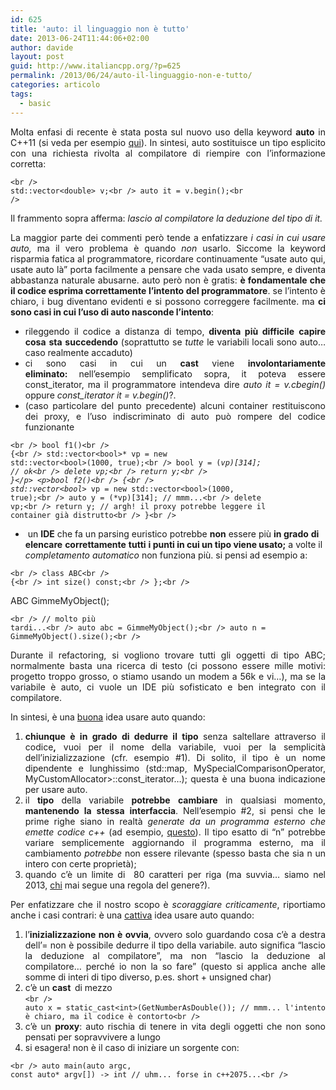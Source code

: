 ```yaml
---
id: 625
title: 'auto: il linguaggio non è tutto'
date: 2013-06-24T11:44:06+02:00
author: davide
layout: post
guid: http://www.italiancpp.org/?p=625
permalink: /2013/06/24/auto-il-linguaggio-non-e-tutto/
categories: articolo
tags:
  - basic
---
```

<p style="text-align: justify;">
  Molta enfasi di recente è stata posta sul nuovo uso della keyword <strong>auto</strong> in C++11 (si veda per esempio <a title="qui" href="http://herbsutter.com/2013/06/05/gotw-92-auto-variables-part-1/">qui</a>). In sintesi, auto sostituisce un tipo esplicito con una richiesta rivolta al compilatore di riempire con l&#8217;informazione corretta:
</p>

<code lang="cpp" escaped="true">&lt;br />
std::vector&lt;double&gt; v;&lt;br />
auto it = v.begin();&lt;br />
</code>

<p style="text-align: justify;">
  Il frammento sopra afferma: <em>lascio al compilatore la deduzione del tipo di it.</em>
</p>

<p style="text-align: justify;">
  La maggior parte dei commenti però tende a enfatizzare <em>i casi in cui usare auto,</em> ma il vero problema è quando <em>non </em>usarlo. Siccome la keyword risparmia fatica al programmatore, ricordare continuamente &#8220;usate auto qui, usate auto là&#8221; porta facilmente a pensare che vada usato sempre, e diventa abbastanza naturale abusarne. auto però non è gratis: <strong>è fondamentale che il codice esprima correttamente l&#8217;intento del programmatore</strong>. se l&#8217;intento è chiaro, i bug diventano evidenti e si possono correggere facilmente. ma <strong>ci sono casi in cui l&#8217;uso di auto nasconde l&#8217;intento</strong>:
</p>

<ul style="text-align: justify;">
  <li>
    rileggendo il codice a distanza di tempo,<strong> diventa più difficile</strong> <strong>capire cosa</strong> <strong>sta</strong> <strong>succedendo</strong> (soprattutto se <em>tutte</em> le variabili locali sono auto&#8230; caso realmente accaduto)
  </li>
  <li>
    ci sono casi in cui un <strong>cast</strong> viene <strong>involontariamente</strong> <strong>eliminato: </strong>nell&#8217;esempio semplificato sopra, it poteva essere const_iterator, ma il programmatore intendeva dire <em>auto it = v.cbegin() </em>oppure <em>const_iterator it = v.begin()</em>?.
  </li>
  <li>
    (caso particolare del punto precedente) alcuni container restituiscono dei proxy, e l&#8217;uso indiscriminato di auto può rompere del codice funzionante
  </li>
</ul>

<code lang="cpp" escaped="true">&lt;br />
bool f1()&lt;br />
{&lt;br />
   std::vector&lt;bool&gt;* vp = new std::vector&lt;bool&gt;(1000, true);&lt;br />
   bool y = (*vp)[314]; // ok&lt;br />
   delete vp;&lt;br />
   return y;&lt;br />
}&lt;/p>
&lt;p>bool f2()&lt;br />
{&lt;br />
   std::vector&lt;bool&gt;* vp = new std::vector&lt;bool&gt;(1000, true);&lt;br />
   auto y = (*vp)[314]; // mmm...&lt;br />
   delete vp;&lt;br />
   return y; // argh! il proxy potrebbe leggere il container già distrutto&lt;br />
}&lt;br />
</code>

  *  un **IDE** che fa un parsing euristico potrebbe **non** essere più **in grado** **di** **elencare** **correttamente** **tutti** **i punti in cui un tipo viene usato;** a volte il _completamento automatico_ non funziona più. si pensi ad esempio a:

<code lang="cpp" escaped="true">&lt;br />
class ABC&lt;br />
{&lt;br />
   int size() const;&lt;br />
};&lt;br />
</code>

ABC GimmeMyObject();

<code lang="cpp" escaped="true">&lt;br />
// molto più tardi...&lt;br />
auto abc = GimmeMyObject();&lt;br />
auto n = GimmeMyObject().size();&lt;br />
</code>

<p style="text-align: justify;">
  Durante il refactoring, si vogliono trovare tutti gli oggetti di tipo ABC; normalmente basta una ricerca di testo (ci possono essere mille motivi: progetto troppo grosso, o stiamo usando un modem a 56k e vi&#8230;), ma se la variabile è auto, ci vuole un IDE più sofisticato e ben integrato con il compilatore.
</p>

<p style="text-align: justify;">
  In sintesi, <span style="line-height: 12px;">è una <span style="text-decoration: underline;">buona</span> idea usare auto quando:</span>
</p>

<ol style="text-align: justify;">
  <li>
    <strong>chiunque è in grado di dedurre il tipo </strong>senza saltellare attraverso il codice<strong>,</strong> vuoi per il nome della variabile, vuoi per la semplicità dell&#8217;inizializzazione (cfr. esempio #1). Di solito, il tipo è un nome dipendente e lunghissimo (std::map<std::string, std::list<double>, MySpecialComparisonOperator, MyCustomAllocator>::const_iterator&#8230;); questa è una buona indicazione per usare auto.
  </li>
  <li>
    il <strong>tipo</strong> della variabile <strong>potrebbe</strong> <strong>cambiare</strong> in qualsiasi momento, <strong>mantenendo</strong> <strong>la</strong> <strong>stessa</strong> <strong>interfaccia</strong>. Nell&#8217;esempio #2, si pensi che le prime righe siano in realtà <em>generate da un programma esterno che emette codice c++</em> (ad esempio, <a title="questo" href="http://code.google.com/p/protobuf/">questo</a>). Il tipo esatto di &#8220;n&#8221; potrebbe variare semplicemente aggiornando il programma esterno, ma il cambiamento <em>potrebbe</em> non essere rilevante (spesso basta che sia n un intero con certe proprietà);
  </li>
  <li>
    quando c&#8217;è un limite di  80 caratteri per riga (ma suvvia&#8230; siamo nel 2013, <a title="chi mai" href="http://google-styleguide.googlecode.com/svn/trunk/cppguide.xml#Line_Length">chi</a> mai segue una regola del genere?).
  </li>
</ol>

<p style="text-align: justify;">
  Per enfatizzare che il nostro scopo è <em>scoraggiare criticamente</em>, riportiamo anche i casi contrari: è una <span style="text-decoration: underline;">cattiva</span> idea usare auto quando:
</p>

<ol style="text-align: justify;">
  <li>
    l&#8217;<strong>inizializzazione non è ovvia</strong>, ovvero solo guardando cosa c&#8217;è a destra dell&#8217;= non è possibile dedurre il tipo della variabile. auto significa &#8220;lascio la deduzione al compilatore&#8221;, ma non &#8220;lascio la deduzione al compilatore&#8230; perché io non la so fare&#8221; (questo si applica anche alle somme di interi di tipo diverso, p.es. short + unsigned char)
  </li>
  <li>
    c&#8217;è un <strong>cast  </strong>di mezzo<br /> <code lang="cpp" escaped="true">&lt;br />
auto x = static_cast&lt;int&gt;(GetNumberAsDouble()); // mmm... l'intento è chiaro, ma il codice è contorto&lt;br />
</code>
  </li>
  <li>
    c&#8217;è un <strong>proxy</strong>: auto rischia di tenere in vita degli oggetti che non sono pensati per sopravvivere a lungo
  </li>
  <li>
    <span style="line-height: 12px;">si esagera! non è il caso di iniziare un sorgente con:</span>
  </li>
</ol>

<code lang="cpp" escaped="true">&lt;br />
auto main(auto argc, const auto* argv[]) -&gt; int // uhm... forse in c++2075...&lt;br />
</code>

<p class="lang:c++ decode:true">